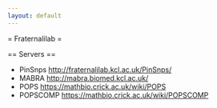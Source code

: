 ```yaml
---
layout: default
---
```


= Fraternalilab =

== Servers ==
- PinSnps <http://fraternalilab.kcl.ac.uk/PinSnps/>
- MABRA <http://mabra.biomed.kcl.ac.uk/>
- POPS <https://mathbio.crick.ac.uk/wiki/POPS>
- POPSCOMP <https://mathbio.crick.ac.uk/wiki/POPSCOMP>
